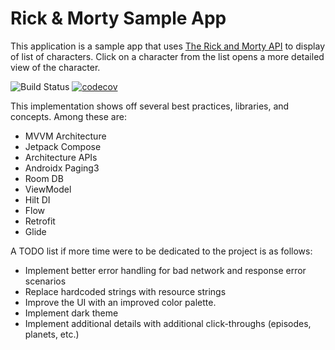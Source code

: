 # Rick & Morty Sample App
This application is a sample app that uses [The Rick and Morty API](https://rickandmortyapi.com/) to display of list of characters. Click on a character from the list opens a more detailed view of the character.

![Build Status](https://github.com/sberg413/RickMorty/actions/workflows/github-actions.yml/badge.svg)
[![codecov](https://codecov.io/github/sberg413/RickMorty/graph/badge.svg?token=VERTJX6G1O)](https://codecov.io/github/sberg413/RickMorty)

This implementation shows off several best practices, libraries, and concepts. Among these are:
* MVVM Architecture
* Jetpack Compose
* Architecture APIs
* Androidx Paging3
* Room DB
* ViewModel
* Hilt DI
* Flow
* Retrofit
* Glide

A TODO list if more time were to be dedicated to the project is as follows:
* Implement better error handling for bad network and response error scenarios
* Replace hardcoded strings with resource strings
* Improve the UI with an improved color palette.
* Implement dark theme
* Implement additional details with additional click-throughs (episodes, planets, etc.)



